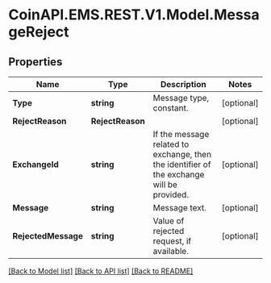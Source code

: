 # CoinAPI.EMS.REST.V1.Model.MessageReject

## Properties

Name | Type | Description | Notes
------------ | ------------- | ------------- | -------------
**Type** | **string** | Message type, constant. | [optional] 
**RejectReason** | **RejectReason** |  | [optional] 
**ExchangeId** | **string** | If the message related to exchange, then the identifier of the exchange will be provided. | [optional] 
**Message** | **string** | Message text. | [optional] 
**RejectedMessage** | **string** | Value of rejected request, if available. | [optional] 

[[Back to Model list]](../README.md#documentation-for-models) [[Back to API list]](../README.md#documentation-for-api-endpoints) [[Back to README]](../README.md)

